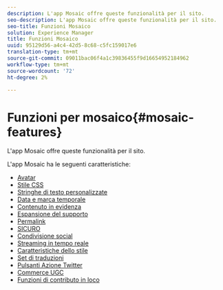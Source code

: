 ```yaml
---
description: L'app Mosaic offre queste funzionalità per il sito.
seo-description: L'app Mosaic offre queste funzionalità per il sito.
seo-title: Funzioni Mosaico
solution: Experience Manager
title: Funzioni Mosaico
uuid: 95129d56-a4c4-42d5-8c68-c5fc159017e6
translation-type: tm+mt
source-git-commit: 09011bac06f4a1c39836455f9d16654952184962
workflow-type: tm+mt
source-wordcount: '72'
ht-degree: 2%

---
```



# Funzioni per mosaico{#mosaic-features}

L&#39;app Mosaic offre queste funzionalità per il sito.



L&#39;app Mosaic ha le seguenti caratteristiche:

* [Avatar](/help/using/c-features-livefyre/c-styling-features/c-avatars.md#c_avatars)
* [Stile CSS](/help/using/c-features-livefyre/c-styling-features/c-css-styling-branding.md#c_css_styling_branding)
* [Stringhe di testo personalizzate](/help/using/c-features-livefyre/c-custom-text-strings.md#c_custom_text_strings)
* [Data e marca temporale](/help/using/c-features-livefyre/c-styling-features/c-date-and-timestamp.md#c_date_and_timestamp)
* [Contenuto in evidenza](/help/using/c-features-livefyre/c-content-collection-tags/c-featured-content.md#c_featured_content)
* [Espansione del supporto](/help/using/c-features-livefyre/c-enagement-features.md#section_pmq_ycm_d1b)
* [Permalink](/help/using/c-features-livefyre/c-content-collection-tags/c-permalinks.md#c_permalinks)
* [SICURO](/help/using/c-features-livefyre/c-about-moderation/c-moderation.md#c_moderation)
* [Condivisione social](/help/using/c-features-livefyre/c-social-sharing/c-social-sharing.md#c_social_sharing)
* [Streaming in tempo reale](/help/using/c-features-livefyre/c-content-behavior-features/c-content-behavior-features.md#section_emd_syl_d1b)
* [Caratteristiche dello stile](/help/using/c-features-livefyre/c-styling-features/c-styling-features.md#c_styling_features)
* [Set di traduzioni](/help/using/c-settings-other/c-translation-sets/c-translation-sets.md#c_translation_sets)
* [Pulsanti Azione Twitter](/help/using/c-features-livefyre/c-enagement-features.md#section_uzm_ldm_d1b)
* [Commerce UGC](/help/using/c-features-livefyre/c-ugc-commerce.md#c_ugc_commerce)
* [Funzioni di contributo in loco](/help/using/c-features-livefyre/c-on-site-contribution-features.md#section_vzs_t2s_d1b)

